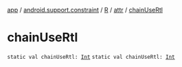 [app](../../../index.md) / [android.support.constraint](../../index.md) / [R](../index.md) / [attr](index.md) / [chainUseRtl](./chain-use-rtl.md)

# chainUseRtl

`static val chainUseRtl: `[`Int`](https://kotlinlang.org/api/latest/jvm/stdlib/kotlin/-int/index.html)
`static val chainUseRtl: `[`Int`](https://kotlinlang.org/api/latest/jvm/stdlib/kotlin/-int/index.html)
